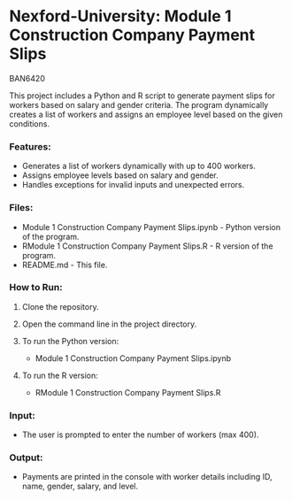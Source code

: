 # Nexford-University: Module 1 Construction Company Payment Slips
BAN6420

This project includes a Python and R script to generate payment slips for workers based on salary and gender criteria. The program dynamically creates a list of workers and assigns an employee level based on the given conditions.

### Features:

* Generates a list of workers dynamically with up to 400 workers.
* Assigns employee levels based on salary and gender.
* Handles exceptions for invalid inputs and unexpected errors.

### Files:

* Module 1 Construction Company Payment Slips.ipynb - Python version of the program.
* RModule 1 Construction Company Payment Slips.R - R version of the program.
* README.md - This file.

### How to Run:

1. Clone the repository.
2. Open the command line in the project directory.
3. To run the Python version:

   * Module 1 Construction Company Payment Slips.ipynb

4. To run the R version:

   * RModule 1 Construction Company Payment Slips.R

### Input:

* The user is prompted to enter the number of workers (max 400).

### Output:

* Payments are printed in the console with worker details including ID, name, gender, salary, and level.
